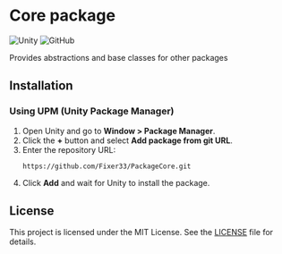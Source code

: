 # Core package

![Unity](https://img.shields.io/badge/Unity-UPM%20Package-blue)
![GitHub](https://img.shields.io/github/license/Fixer33/PackageCore)

Provides abstractions and base classes for other packages

## Installation

### Using UPM (Unity Package Manager)

1. Open Unity and go to **Window > Package Manager**.
2. Click the **+** button and select **Add package from git URL**.
3. Enter the repository URL:
   ```
   https://github.com/Fixer33/PackageCore.git
   ```
4. Click **Add** and wait for Unity to install the package.

## License
This project is licensed under the MIT License. See the [LICENSE](LICENSE) file for details.